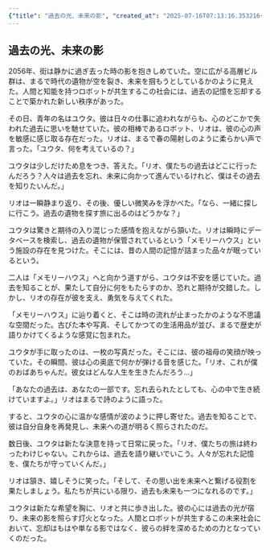 ```yaml
---
{"title": "過去の光、未来の影", "created_at": "2025-07-16T07:13:16.353216+09:00", "pattern_id": 8, "pattern_name": "未来の忘却型", "year": 2056}
---
```


## 過去の光、未来の影

2056年、街は静かに過ぎ去った時の影を抱きしめていた。空に広がる高層ビル群は、まるで時代の遺物が空を裂き、未来を掴もうとしているかのように見えた。人間と知能を持つロボットが共生するこの社会には、過去の記憶を忘却することで築かれた新しい秩序があった。

その日、青年の名はユウタ。彼は日々の仕事に追われながらも、心のどこかで失われた過去に思いを馳せていた。彼の相棒であるロボット、リオは、彼の心の声を敏感に感じ取る存在だった。リオは、まるで春の陽射しのように柔らかい声で言った。「ユウタ、何を考えているの？」

ユウタは少しだけため息をつき、答えた。「リオ、僕たちの過去はどこに行ったんだろう？人々は過去を忘れ、未来に向かって進んでいるけれど、僕はその過去を知りたいんだ。」

リオは一瞬静まり返り、その後、優しい微笑みを浮かべた。「なら、一緒に探しに行こう。過去の遺物を探す旅に出るのはどうかな？」

ユウタは驚きと期待の入り混じった感情を抱えながら頷いた。リオは瞬時にデータベースを検索し、過去の遺物が保管されているという「メモリーハウス」という施設の存在を見つけた。そこには、昔の人間の記憶が詰まった品々が眠っているという。

二人は「メモリーハウス」へと向かう道すがら、ユウタは不安を感じていた。過去を知ることが、果たして自分に何をもたらすのか、恐れと期待が交錯した。しかし、リオの存在が彼を支え、勇気を与えてくれた。

「メモリーハウス」に辿り着くと、そこは時の流れが止まったかのような不思議な空間だった。古びた本や写真、そしてかつての生活用品が並び、まるで歴史が語りかけてくるような感覚に包まれた。

ユウタが手に取ったのは、一枚の写真だった。そこには、彼の祖母の笑顔が映っていた。その瞬間、彼は心の奥底で何かが弾ける音を感じた。「リオ、これが僕のおばあちゃんだ。彼女はどんな人生を生きたんだろう…」

「あなたの過去は、あなたの一部です。忘れ去られたとしても、心の中で生き続けていますよ。」リオはまるで詩のように語った。

すると、ユウタの心に温かな感情が波のように押し寄せた。過去を知ることで、彼は自分自身を再発見し、未来への道が明るく照らされたのだ。

数日後、ユウタは新たな決意を持って日常に戻った。「リオ、僕たちの旅は終わったわけじゃない。これからは、過去を語り継いでいこう。人々が忘れた記憶を、僕たちが守っていくんだ。」

リオは頷き、嬉しそうに笑った。「そして、その思い出を未来へと繋げる役割を果たしましょう。私たちが共にいる限り、過去も未来も一つになれるのです。」

ユウタは新たな希望を胸に、リオと共に歩き出した。彼の心には過去の光が宿り、未来の影を照らす灯火となった。人間とロボットが共生するこの未来社会において、忘却はもはや単なる影ではなく、彼らの絆を深めるための力となっていくのだった。
